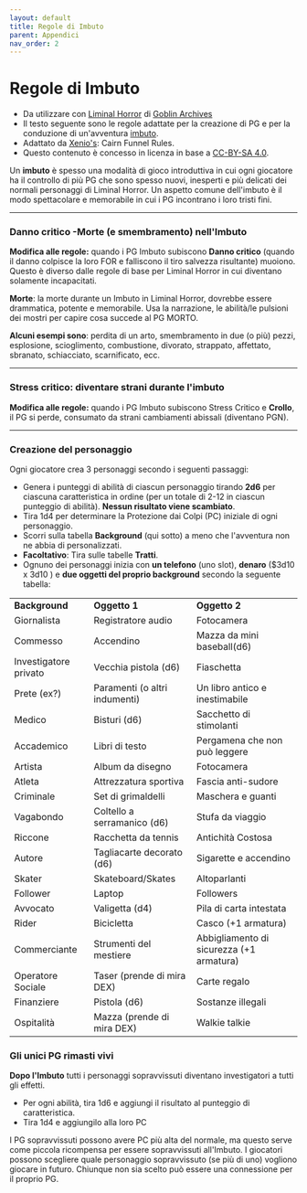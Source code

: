```yaml
---
layout: default
title: Regole di Imbuto
parent: Appendici
nav_order: 2
---
```

# Regole di Imbuto

- Da utilizzare con [Liminal Horror](https://goblinarchives.github.io/LiminalHorror/) di [Goblin Archives](https://twitter.com/goblin_archives)
- Il testo seguente sono le regole adattate per la creazione di PG e per la conduzione di un'avventura [imbuto](https://rpg.stackexchange.com/questions/51227/what-is-a-funnel).
- Adattato da [Xenio's](https://xenioinabottle.blogspot.com/): Cairn Funnel Rules.
- Questo contenuto è concesso in licenza in base a [CC-BY-SA 4.0](https://creativecommons.org/licenses/by-sa/4.0/).

Un **imbuto** è spesso una modalità di gioco introduttiva in cui ogni giocatore ha il controllo di più PG che sono spesso nuovi, inesperti e più delicati dei normali personaggi di Liminal Horror. Un aspetto comune dell'imbuto è il modo spettacolare e memorabile in cui i PG incontrano i loro tristi fini.

------

### Danno critico -Morte (e smembramento) nell'Imbuto

**Modifica alle regole:** quando i PG Imbuto subiscono **Danno critico** (quando il danno colpisce la loro FOR e falliscono il tiro salvezza risultante) muoiono. Questo è diverso dalle regole di base per Liminal Horror in cui diventano solamente incapacitati.

**Morte**: la morte durante un Imbuto in Liminal Horror, dovrebbe essere drammatica, potente e memorabile. Usa la narrazione, le abilità/le pulsioni dei mostri per capire cosa succede al PG MORTO.

**Alcuni esempi sono**: perdita di un arto, smembramento in due (o più) pezzi, esplosione, scioglimento, combustione, divorato, strappato, affettato, sbranato, schiacciato, scarnificato, ecc.

------

### Stress critico: diventare strani durante l'imbuto

**Modifica alle regole:** quando i PG Imbuto subiscono Stress Critico e **Crollo**, il PG si perde, consumato da strani cambiamenti abissali (diventano PGN).

------

### Creazione del personaggio

Ogni giocatore crea 3 personaggi secondo i seguenti passaggi:

- Genera i punteggi di abilità di ciascun personaggio tirando **2d6** per ciascuna caratteristica in ordine (per un totale di 2-12 in ciascun punteggio di abilità). **Nessun risultato viene scambiato**.
- Tira 1d4 per determinare la Protezione dai Colpi (PC) iniziale di ogni personaggio.
- Scorri sulla tabella **Background** (qui sotto) a meno che l'avventura non ne abbia di personalizzati.
- **Facoltativo**: Tira sulle tabelle **Tratti**.
- Ognuno dei personaggi inizia con **un telefono** (uno slot), **denaro** ($3d10 x 3d10 ) e **due oggetti del proprio background** secondo la seguente tabella:

|                       |                               |                                          |
| --------------------- | ----------------------------- | ---------------------------------------- |
| **Background**        | **Oggetto 1**                 | **Oggetto 2**                            |
| Giornalista           | Registratore audio            | Fotocamera                               |
| Commesso              | Accendino                     | Mazza da mini baseball(d6)               |
| Investigatore privato | Vecchia pistola (d6)          | Fiaschetta                               |
| Prete (ex?)           | Paramenti (o altri indumenti) | Un libro antico e inestimabile           |
| Medico                | Bisturi (d6)                  | Sacchetto di stimolanti                  |
| Accademico            | Libri di testo                | Pergamena che non può leggere            |
| Artista               | Album da disegno              | Fotocamera                               |
| Atleta                | Attrezzatura sportiva         | Fascia anti-sudore                       |
| Criminale             | Set di grimaldelli            | Maschera e guanti                        |
| Vagabondo             | Coltello a serramanico (d6)   | Stufa da viaggio                         |
| Riccone               | Racchetta da tennis           | Antichità Costosa                        |
| Autore                | Tagliacarte decorato (d6)     | Sigarette e accendino                    |
| Skater                | Skateboard/Skates             | Altoparlanti                             |
| Follower              | Laptop                        | Followers                                |
| Avvocato              | Valigetta (d4)                | Pila di carta intestata                  |
| Rider                 | Bicicletta                    | Casco (+1 armatura)                      |
| Commerciante          | Strumenti del mestiere        | Abbigliamento di sicurezza (+1 armatura) |
| Operatore Sociale     | Taser (prende di mira DEX)    | Carte regalo                             |
| Finanziere            | Pistola (d6)                  | Sostanze illegali                        |
| Ospitalità            | Mazza (prende di mira DEX)    | Walkie talkie                            |

### Gli unici PG rimasti vivi

**Dopo l'Imbuto** tutti i personaggi sopravvissuti diventano investigatori a tutti gli effetti.

-   Per ogni abilità, tira 1d6 e aggiungi il risultato al punteggio di caratteristica.
-   Tira 1d4 e aggiungilo alla loro PC

I PG sopravvissuti possono avere PC più alta del normale, ma questo serve come piccola ricompensa per essere sopravvissuti all'Imbuto. I giocatori possono scegliere quale personaggio sopravvissuto (se più di uno) vogliono giocare in futuro. Chiunque non sia scelto può essere una connessione per il proprio PG.